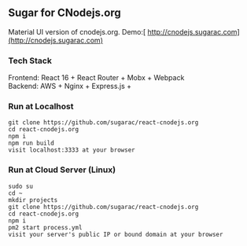 ## Sugar for CNodejs.org

Material UI version of cnodejs.org. Demo:[ http://cnodejs.sugarac.com](http://cnodejs.sugarac.com)

### Tech Stack

Frontend: React 16 + React Router + Mobx + Webpack  
Backend: AWS + Nginx + Express.js +

### Run at Localhost

```
git clone https://github.com/sugarac/react-cnodejs.org
cd react-cnodejs.org
npm i
npm run build
visit localhost:3333 at your browser
```

### Run at Cloud Server \(Linux\)

```
sudo su
cd ~
mkdir projects
git clone https://github.com/sugarac/react-cnodejs.org
cd react-cnodejs.org
npm i
pm2 start process.yml
visit your server's public IP or bound domain at your browser
```



